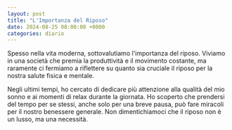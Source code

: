 ```yaml
---
layout: post
title: "L'Importanza del Riposo"
date: 2024-08-25 08:00:00 +0000
categories: diario
---
```


Spesso nella vita moderna, sottovalutiamo l'importanza del riposo. Viviamo in una società che premia la produttività e il movimento costante, ma raramente ci fermiamo a riflettere su quanto sia cruciale il riposo per la nostra salute fisica e mentale.

Negli ultimi tempi, ho cercato di dedicare più attenzione alla qualità del mio sonno e ai momenti di relax durante la giornata. Ho scoperto che prendersi del tempo per se stessi, anche solo per una breve pausa, può fare miracoli per il nostro benessere generale. Non dimentichiamoci che il riposo non è un lusso, ma una necessità.
